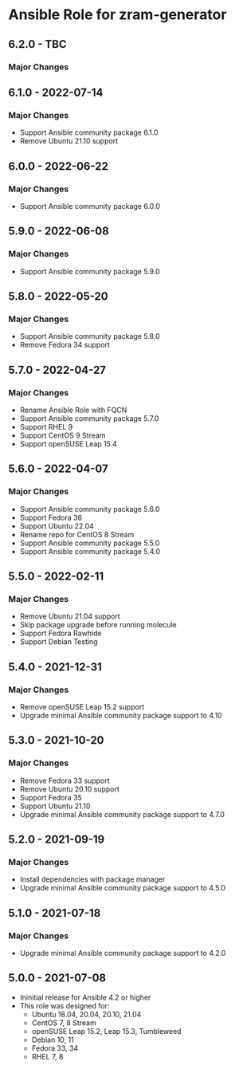 # Ansible Role for zram-generator

## 6.2.0 - TBC

### Major Changes

## 6.1.0 - 2022-07-14

### Major Changes

  - Support Ansible community package 6.1.0
  - Remove Ubuntu 21.10 support

## 6.0.0 - 2022-06-22

### Major Changes

  - Support Ansible community package 6.0.0

## 5.9.0 - 2022-06-08

### Major Changes

  - Support Ansible community package 5.9.0

## 5.8.0 - 2022-05-20

### Major Changes

  - Support Ansible community package 5.8.0
  - Remove Fedora 34 support

## 5.7.0 - 2022-04-27

### Major Changes

  - Rename Ansible Role with FQCN
  - Support Ansible community package 5.7.0
  - Support RHEL 9
  - Support CentOS 9 Stream
  - Support openSUSE Leap 15.4

## 5.6.0 - 2022-04-07

### Major Changes

  - Support Ansible community package 5.6.0
  - Support Fedora 36
  - Support Ubuntu 22.04
  - Rename repo for CentOS 8 Stream
  - Support Ansible community package 5.5.0
  - Support Ansible community package 5.4.0

## 5.5.0 - 2022-02-11

### Major Changes

  - Remove Ubuntu 21.04 support
  - Skip package upgrade before running molecule
  - Support Fedora Rawhide
  - Support Debian Testing

## 5.4.0 - 2021-12-31

### Major Changes

  - Remove openSUSE Leap 15.2 support
  - Upgrade minimal Ansible community package support to 4.10

## 5.3.0 - 2021-10-20

### Major Changes

  - Remove Fedora 33 support
  - Remove Ubuntu 20.10 support
  - Support Fedora 35
  - Support Ubuntu 21.10
  - Upgrade minimal Ansible community package support to 4.7.0

## 5.2.0 - 2021-09-19

### Major Changes

  - Install dependencies with package manager
  - Upgrade minimal Ansible community package support to 4.5.0

## 5.1.0 - 2021-07-18

### Major Changes

  - Upgrade minimal Ansible community package support to 4.2.0

## 5.0.0 - 2021-07-08

  - Ininitial release for Ansible 4.2 or higher
  - This role was designed for:
      - Ubuntu 18.04, 20.04, 20.10, 21.04
      - CentOS 7, 8 Stream
      - openSUSE Leap 15.2, Leap 15.3, Tumbleweed
      - Debian 10, 11
      - Fedora 33, 34
      - RHEL 7, 8
